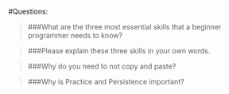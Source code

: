 #Questions:
>###What are the three most essential skills that a beginner programmer needs to know?

>###Please explain these three skills in your own words.

>###Why do you need to not copy and paste?

>###Why is Practice and Persistence important?
